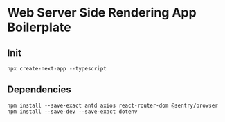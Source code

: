 # Web Server Side Rendering App Boilerplate

## Init

```
npx create-next-app --typescript
```

## Dependencies

```
npm install --save-exact antd axios react-router-dom @sentry/browser
npm install --save-dev --save-exact dotenv
```
